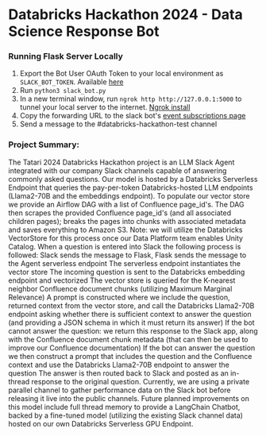 # Databricks Hackathon 2024 - Data Science Response Bot

### Running Flask Server Locally

1. Export the Bot User OAuth Token to your local environment as `SLACK_BOT_TOKEN`.  Available [here](https://api.slack.com/apps/A06FG4L3944/install-on-team?)
2. Run `python3 slack_bot.py`
3. In a new terminal window, run `ngrok http http://127.0.0.1:5000` to tunnel your local server to the internet. [Ngrok install](https://ngrok.com/download)
4. Copy the forwarding URL to the slack bot's [event subscriptions page](https://api.slack.com/apps/A06FG4L3944/event-subscriptions?)
5. Send a message to the #databricks-hackathon-test channel

### Project Summary:
The Tatari 2024 Databricks Hackathon project is an LLM Slack Agent integrated with our company Slack channels capable of answering commonly asked questions. Our model is hosted by a Databricks Serverless Endpoint that queries the pay-per-token Databricks-hosted LLM endpoints (Llama2-70B and the embeddings endpoint). To populate our vector store we provide an Airflow DAG with a list of Confluence page_id's. The DAG then scrapes the provided Confluence page_id's (and all associated children pages); breaks the pages into chunks with associated metadata and saves everything to Amazon S3. Note: we will utilize the Databricks VectorStore for this process once our Data Platform team enables Unity Catalog.
When a question is entered into Slack the following process is followed:
Slack sends the message to Flask, Flask sends the message to the Agent serverless endpoint
The serverless endpoint instantiates the vector store
The incoming question is sent to the Databricks embedding endpoint and vectorized
The vector store is queried for the K-nearest neighbor Confluence document chunks (utilizing Maximum Marginal Relevance)
A prompt is constructed where we include the question, returned context from the vector store, and call the Databricks Llama2-70B endpoint asking whether there is sufficient context to answer the question (and providing a JSON schema in which it must return its answer)
If the bot cannot answer the question: we return this response to the Slack app, along with the Confluence document chunk metadata (that can then be used to improve our Confluence documentation)
If the bot can answer the question we then construct a prompt that includes the question and the Confluence context and use the Databricks Llama2-70B endpoint to answer the question
The answer is then routed back to Slack and posted as an in-thread response to the original question. Currently, we are using a private parallel channel to gather performance data on the Slack bot before releasing it live into the public channels.
Future planned improvements on this model include full thread memory to provide a LangChain Chatbot, backed by a fine-tuned model (utilizing the existing Slack channel data) hosted on our own Databricks Serverless GPU Endpoint.
